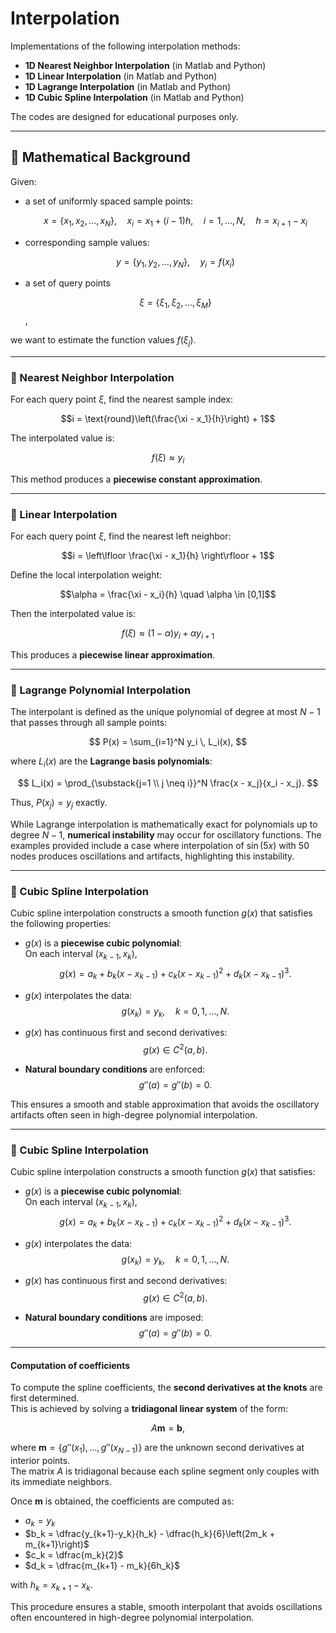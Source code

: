 # Interpolation

Implementations of the following interpolation methods:

- **1D Nearest Neighbor Interpolation** (in Matlab and Python)
- **1D Linear Interpolation** (in Matlab and Python)
- **1D Lagrange Interpolation** (in Matlab and Python)
- **1D Cubic Spline Interpolation** (in Matlab and Python)

The codes are designed for educational purposes only. 

---

## 📐 Mathematical Background

Given:
- a set of uniformly spaced sample points:
  
  $$x = \{x_1, x_2, \dots, x_N\}, \quad x_i = x_1 + (i-1)h, \quad i=1,\ldots,N, \quad h = x_{i+1} - x_i$$
  
- corresponding sample values:
  
  $$y = \{y_1, y_2, \dots, y_N\}, \quad y_i = f(x_i)$$

- a set of query points

  $$\xi = \{\xi_1, \xi_2, \dots, \xi_M\}$$,

we want to estimate the function values $f(\xi_j)$.

---

### 🔹 Nearest Neighbor Interpolation

For each query point $\xi$, find the nearest sample index:

$$i = \text{round}\left(\frac{\xi - x_1}{h}\right) + 1$$

The interpolated value is:

$$f(\xi) \approx y_i$$

This method produces a **piecewise constant approximation**.

---

### 🔹 Linear Interpolation

For each query point $\xi$, find the nearest left neighbor:

$$i = \left\lfloor \frac{\xi - x_1}{h} \right\rfloor + 1$$

Define the local interpolation weight:

$$\alpha = \frac{\xi - x_i}{h} \quad \alpha \in [0,1]$$

Then the interpolated value is:

$$f(\xi) \approx (1 - \alpha)y_i + \alpha y_{i+1}$$

This produces a **piecewise linear approximation**.

---

### 🔹 Lagrange Polynomial Interpolation

The interpolant is defined as the unique polynomial of degree at most $N-1$ that passes through all sample points:

$$
P(x) = \sum_{i=1}^N y_i \, L_i(x),
$$

where $L_i(x)$ are the **Lagrange basis polynomials**:

$$
L_i(x) = \prod_{\substack{j=1 \\ j \neq i}}^N \frac{x - x_j}{x_i - x_j}.
$$

Thus, $P(x_j) = y_j$ exactly.

While Lagrange interpolation is mathematically exact for polynomials up to degree $N-1$, **numerical instability** may occur for oscillatory functions. The examples provided include a case where interpolation of $\sin(5x)$ with $50$ nodes produces oscillations and artifacts, highlighting this instability.

---

### 🔹 Cubic Spline Interpolation

Cubic spline interpolation constructs a smooth function $g(x)$ that satisfies the following properties:

- $g(x)$ is a **piecewise cubic polynomial**:  
  On each interval $(x_{k-1}, x_k)$,  
  $$g(x) = a_k + b_k(x-x_{k-1}) + c_k(x-x_{k-1})^2 + d_k(x-x_{k-1})^3.$$

- $g(x)$ interpolates the data:  
  $$g(x_k) = y_k, \quad k = 0, 1, \dots, N.$$

- $g(x)$ has continuous first and second derivatives:  
  $$g(x) \in C^{2}(a, b).$$

- **Natural boundary conditions** are enforced:  
  $$g''(a) = g''(b) = 0.$$

This ensures a smooth and stable approximation that avoids the oscillatory artifacts often seen in high-degree polynomial interpolation.

---

### 🔹 Cubic Spline Interpolation

Cubic spline interpolation constructs a smooth function $g(x)$ that satisfies:

- $g(x)$ is a **piecewise cubic polynomial**:  
  On each interval $(x_{k-1}, x_k)$,  
  $$g(x) = a_k + b_k(x-x_{k-1}) + c_k(x-x_{k-1})^2 + d_k(x-x_{k-1})^3.$$

- $g(x)$ interpolates the data:  
  $$g(x_k) = y_k, \quad k = 0, 1, \dots, N.$$

- $g(x)$ has continuous first and second derivatives:  
  $$g(x) \in C^{2}(a, b).$$

- **Natural boundary conditions** are imposed:  
  $$g''(a) = g''(b) = 0.$$

---

#### Computation of coefficients

To compute the spline coefficients, the **second derivatives at the knots** are first determined.  
This is achieved by solving a **tridiagonal linear system** of the form:

$$
A \mathbf{m} = \mathbf{b},
$$

where $\mathbf{m} = \{g''(x_1), \dots, g''(x_{N-1})\}$ are the unknown second derivatives at interior points.  
The matrix $A$ is tridiagonal because each spline segment only couples with its immediate neighbors.  

Once $\mathbf{m}$ is obtained, the coefficients are computed as:

- $a_k = y_{k}$  
- $b_k = \dfrac{y_{k+1}-y_k}{h_k} - \dfrac{h_k}{6}\left(2m_k + m_{k+1}\right)$  
- $c_k = \dfrac{m_k}{2}$  
- $d_k = \dfrac{m_{k+1} - m_k}{6h_k}$  

with $h_k = x_{k+1}-x_k$.  

This procedure ensures a stable, smooth interpolant that avoids oscillations often encountered in high-degree polynomial interpolation.

